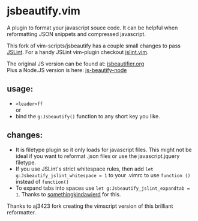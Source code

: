 jsbeautify.vim
==============

A plugin to format your javascript souce code. It can be helpful when reformatting JSON snippets and compressed javascript. 

This fork of vim-scripts/jsbeautify has a couple small changes to pass [JSLint](http://javascriptlint.com). For a handy JSLint vim-plugin checkout [jslint.vim](hallettj/jslint.vim).


The original JS version can be found at: [jsbeautifier.org](http://jsbeautifier.org/)  
Plus a Node.JS version is here: [js-beautify-node](/carlo/js-beautify-node)

usage:
------

- `<leader>ff`  
or
- bind the `g:Jsbeautify()` function to any short key you like.

changes:
-------

- It is filetype plugin so it only loads for javascript files. This might not be ideal if you want to reformat .json files or use the javascript.jquery filetype.  
- If you use JSLint's strict whitespace rules, then add `let g:Jsbeautify_jslint_whitespace = 1` to your .vimrc to use `function ()` instead of `function()`  
- To expand tabs into spaces use `let g:Jsbeautify_jslint_expandtab = 1`. Thanks to [somethingkindawierd](/somethingkindawierd) for this.

Thanks to aj3423 fork creating the vimscript version of this brilliant reformatter.

